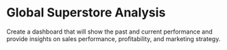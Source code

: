 # Global Superstore Analysis
Create a dashboard that will show the past and current performance and provide insights on sales performance, profitability, and marketing strategy.
